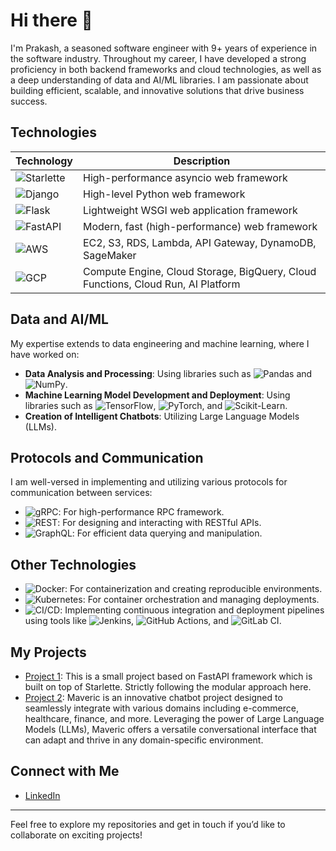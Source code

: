 # Hi there 👋

I'm Prakash, a seasoned software engineer with 9+ years of experience in the software industry. Throughout my career, I have developed a strong proficiency in both backend frameworks and cloud technologies, as well as a deep understanding of data and AI/ML libraries. I am passionate about building efficient, scalable, and innovative solutions that drive business success.

## Technologies

| Technology | Description |
|------------|-------------|
| ![Starlette](https://img.shields.io/badge/Starlette-20232a?style=for-the-badge&logo=starlette) | High-performance asyncio web framework |
| ![Django](https://img.shields.io/badge/Django-092E20?style=for-the-badge&logo=django&logoColor=white) | High-level Python web framework |
| ![Flask](https://img.shields.io/badge/Flask-000000?style=for-the-badge&logo=flask&logoColor=white) | Lightweight WSGI web application framework |
| ![FastAPI](https://img.shields.io/badge/FastAPI-009688?style=for-the-badge&logo=fastapi) | Modern, fast (high-performance) web framework |
| ![AWS](https://img.shields.io/badge/AWS-FF9900?style=for-the-badge&logo=amazon-aws&logoColor=white) | EC2, S3, RDS, Lambda, API Gateway, DynamoDB, SageMaker |
| ![GCP](https://img.shields.io/badge/GCP-4285F4?style=for-the-badge&logo=google-cloud&logoColor=white) | Compute Engine, Cloud Storage, BigQuery, Cloud Functions, Cloud Run, AI Platform |

## Data and AI/ML

My expertise extends to data engineering and machine learning, where I have worked on:

- **Data Analysis and Processing**: Using libraries such as ![Pandas](https://img.shields.io/badge/Pandas-150458?style=for-the-badge&logo=pandas&logoColor=white) and ![NumPy](https://img.shields.io/badge/NumPy-013243?style=for-the-badge&logo=numpy&logoColor=white).
- **Machine Learning Model Development and Deployment**: Using libraries such as ![TensorFlow](https://img.shields.io/badge/TensorFlow-FF6F00?style=for-the-badge&logo=tensorflow&logoColor=white), ![PyTorch](https://img.shields.io/badge/PyTorch-EE4C2C?style=for-the-badge&logo=pytorch&logoColor=white), and ![Scikit-Learn](https://img.shields.io/badge/Scikit--Learn-F7931E?style=for-the-badge&logo=scikit-learn&logoColor=white).
- **Creation of Intelligent Chatbots**: Utilizing Large Language Models (LLMs).


## Protocols and Communication

I am well-versed in implementing and utilizing various protocols for communication between services:

- ![gRPC](https://img.shields.io/badge/gRPC-4285F4?style=for-the-badge&logo=grpc&logoColor=white): For high-performance RPC framework.
- ![REST](https://img.shields.io/badge/REST-000000?style=for-the-badge&logo=rest&logoColor=white): For designing and interacting with RESTful APIs.
- ![GraphQL](https://img.shields.io/badge/GraphQL-E10098?style=for-the-badge&logo=graphql&logoColor=white): For efficient data querying and manipulation.


## Other Technologies

- ![Docker](https://img.shields.io/badge/Docker-2496ED?style=for-the-badge&logo=docker&logoColor=white): For containerization and creating reproducible environments.
- ![Kubernetes](https://img.shields.io/badge/Kubernetes-326CE5?style=for-the-badge&logo=kubernetes&logoColor=white): For container orchestration and managing deployments.
- ![CI/CD](https://img.shields.io/badge/CI%2FCD-00C853?style=for-the-badge&logo=github-actions&logoColor=white): Implementing continuous integration and deployment pipelines using tools like ![Jenkins](https://img.shields.io/badge/Jenkins-D24939?style=for-the-badge&logo=jenkins&logoColor=white), ![GitHub Actions](https://img.shields.io/badge/GitHub%20Actions-2088FF?style=for-the-badge&logo=github-actions&logoColor=white), and ![GitLab CI](https://img.shields.io/badge/GitLab%20CI-FCA121?style=for-the-badge&logo=gitlab&logoColor=white).


## My Projects
- [Project 1](https://github.com/geeky-nomad/mirzacles): This is a small project based on FastAPI framework which is built on top of Starlette. Strictly following the modular approach here.   
- [Project 2](https://github.com/geeky-nomad/maveric): Maveric is an innovative chatbot project designed to seamlessly integrate with various domains including e-commerce, healthcare, finance, and more. Leveraging the power of Large Language Models (LLMs), Maveric offers a versatile conversational interface that can adapt and thrive in any domain-specific environment.

## Connect with Me
- [LinkedIn](https://www.linkedin.com/in/prakash-singh-b6246316b)

---

Feel free to explore my repositories and get in touch if you’d like to collaborate on exciting projects!
